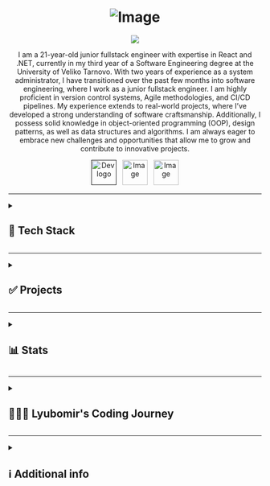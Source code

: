 <h1 align="center">
<img src="https://github.com/user-attachments/assets/150fb72c-5dcb-46ac-b639-0b6f34677571" alt="Image">
</h1>

<p align="center">
    <img src="https://readme-typing-svg.demolab.com/?lines=Full-stack%20web%20and%20app%20developer;(React.js%20/%20.NET);2%2B%20years%20of%20coding%20experience;Always%20learning%20new%20things&font=Fira%20Code&center=true&width=440&height=45&color=8A2BE2&vCenter=true&pause=1000&size=22" />
</p>

<p align="center">
I am a 21-year-old junior fullstack engineer with expertise in React and .NET, currently in my third year of a Software Engineering degree at the University of Veliko Tarnovo. With two years of experience as a system administrator, I have transitioned over the past few months into software engineering, where I work as a junior fullstack engineer. I am highly proficient in version control systems, Agile methodologies, and CI/CD pipelines. My experience extends to real-world projects, where I’ve developed a strong understanding of software craftsmanship. Additionally, I possess solid knowledge in object-oriented programming (OOP), design patterns, as well as data structures and algorithms. I am always eager to embrace new challenges and opportunities that allow me to grow and contribute to innovative projects.
  </p>

  <p align="center">
    <a href=""><img src="https://github.com/user-attachments/assets/73cd0f60-9f47-4bcf-97d7-c922cf7b2f4f" alt="Dev logo" width="50" height="50"></a> &nbsp;
    <a href="https://x.com/0xGeorgiev"><img src="https://github.com/user-attachments/assets/2c27b738-ad0b-4e54-9c81-b9f4e01eab04" width="50" height="50" alt="Image"></a> &nbsp;
    <a href="https://www.linkedin.com/in/lyubomir-georgiev-ab9116248/"><img src="https://github.com/user-attachments/assets/0433900c-206c-425f-9edb-f1a64e8f8d9b" alt="Image" width="50" height="50"></a>
  </p>
  
 ---

<details><summary><h2>🦾 Tech Stack</h2></summary>
  <h3>💡Languages: </h3>
<p>
  <img alt="C#" width="30px" src="https://cdn.jsdelivr.net/gh/devicons/devicon@latest/icons/csharp/csharp-original.svg" /> &nbsp;       
  <img alt="JavaScript" width="30px" src="https://cdn.jsdelivr.net/gh/devicons/devicon@latest/icons/javascript/javascript-original.svg" /> &nbsp;
  <img alt="TypeScript" width="30px" src="https://cdn.jsdelivr.net/gh/devicons/devicon@latest/icons/typescript/typescript-original.svg" /> &nbsp;
  <img alt="HTML" width="30px" src="https://cdn.jsdelivr.net/gh/devicons/devicon@latest/icons/html5/html5-original.svg" /> &nbsp;
  <img alt="CSS" width="30px" src="https://cdn.jsdelivr.net/gh/devicons/devicon@latest/icons/css3/css3-original.svg" /> &nbsp;
  <img alt="SqlServer" width="30px" src="https://cdn.jsdelivr.net/gh/devicons/devicon@latest/icons/microsoftsqlserver/microsoftsqlserver-original-wordmark.svg" /> &nbsp;
</p>

<h3>🧰 Framewoks:</h3> 

<p align="left">
  <img alt="ASP.NET" width="30px" src="https://cdn.jsdelivr.net/gh/devicons/devicon@latest/icons/dotnetcore/dotnetcore-original.svg" /> &nbsp;
  <img  alt="React.Js" width="30px" src="https://cdn.jsdelivr.net/gh/devicons/devicon@latest/icons/react/react-original.svg" /> &nbsp;
</p>

<h3>📚 Libraries:</h3> 
<p align="left">  
  <img alt="Tailwind" width="30px;" src="https://cdn.jsdelivr.net/gh/devicons/devicon@latest/icons/tailwindcss/tailwindcss-original.svg" /> &nbsp;
  <img alt="MUI" width="30px" src="https://cdn.jsdelivr.net/gh/devicons/devicon@latest/icons/materialui/materialui-original.svg" /> &nbsp;
  <img alt="FramerMotion" width="30px" src="https://cdn.jsdelivr.net/gh/devicons/devicon@latest/icons/framermotion/framermotion-original.svg" /> &nbsp;
  <img alt="ReactBootstrap" width="30px" src="https://cdn.jsdelivr.net/gh/devicons/devicon@latest/icons/reactbootstrap/reactbootstrap-original.svg" /> &nbsp;
</p>

<h3>🛠️ Tools:</h3> 

<p align="left">
  <img alt="Jira" width="30px;" src="https://cdn.jsdelivr.net/gh/devicons/devicon@latest/icons/jira/jira-original.svg" /> &nbsp;
  <img alt="Docker" width="30px;" src="https://cdn.jsdelivr.net/gh/devicons/devicon@latest/icons/docker/docker-original.svg" /> &nbsp;
  <img alt="Azure" width="30px;" src="https://cdn.jsdelivr.net/gh/devicons/devicon@latest/icons/azure/azure-original.svg" /> &nbsp;
  <img alt="Postman" width="30px;" src="https://cdn.jsdelivr.net/gh/devicons/devicon@latest/icons/postman/postman-original.svg" /> &nbsp;
  <img alt="Swagger" width="30px;" src="https://cdn.jsdelivr.net/gh/devicons/devicon@latest/icons/swagger/swagger-original.svg" /> &nbsp;
  <img alt="Photoshop" width="30px;" src="https://cdn.jsdelivr.net/gh/devicons/devicon@latest/icons/photoshop/photoshop-original.svg" /> &nbsp;        
  <img alt="Figma" width="30px;" src="https://cdn.jsdelivr.net/gh/devicons/devicon@latest/icons/figma/figma-original.svg" /> &nbsp;        
</p>

<h3>🎁 Version Control Systems and Storage: </h3> 
<p align="left">
  <img alt="Git" width="30px;" src="https://cdn.jsdelivr.net/gh/devicons/devicon@latest/icons/git/git-original.svg" /> &nbsp;       
  <img alt="GitHub" width="30px;" src="https://cdn.jsdelivr.net/gh/devicons/devicon@latest/icons/github/github-original.svg" /> &nbsp;
  <img alt="Bitbucket" width="30px;" src="https://cdn.jsdelivr.net/gh/devicons/devicon@latest/icons/bitbucket/bitbucket-original.svg" /> &nbsp; 
</p>
</details>


---

<details>
  <summary><h2>✅ Projects</h2></summary>
  <p align="left">
    <table cellspacing="0" cellpadding="0">
  <tr>
    <td><a href="https://github.com/lyubomir2712/Hotel_Booking">
    <img width="278" src="https://denvercoder1-github-readme-stats.vercel.app/api/pin/?username=lyubomir2712&repo=Hotel_Booking&theme=react&bg_color=1F222E&title_color=A020F0&hide_border=true&icon_color=A020F0&show_icons=false&show_description=false" alt="Hotel_Booking">
</a></td>
    <td>
<a href="https://github.com/MrArthur0507/StockAPI"><img width="278" src="https://denvercoder1-github-readme-stats.vercel.app/api/pin/?username=MrArthur0507&repo=StockAPI&theme=react&bg_color=1F222E&title_color=A020F0&hide_border=true&icon_color=A020F0&show_icons=false&show_description=false" alt="StockAPI"></a></td>
    <td><a href="https://github.com/lyubomir2712/English-Literature-Board-Game"><img width="278" src="https://denvercoder1-github-readme-stats.vercel.app/api/pin/?username=lyubomir2712&repo=English-Literature-Board-Game&theme=react&bg_color=1F222E&title_color=A020F0&hide_border=true&icon_color=A020F0&show_icons=false&show_description=false" alt="English-Literature-Board-Game"></a></td>
  </tr>
  <tr>
    <td>
<a href="https://github.com/lyubomir2712/ATM_Design_patterns"><img width="278" src="https://denvercoder1-github-readme-stats.vercel.app/api/pin/?username=lyubomir2712&repo=ATM_Design_patterns&theme=react&bg_color=1F222E&title_color=A020F0&hide_border=true&icon_color=A020F0&show_icons=false&show_description=false" alt="ATM_Design_patterns"></a></td>
    <td><a href="https://github.com/lyubomir2712/ApiCsvReader"><img width="278" src="https://denvercoder1-github-readme-stats.vercel.app/api/pin/?username=lyubomir2712&repo=ApiCsvReader&theme=react&bg_color=1F222E&title_color=A020F0&hide_border=true&icon_color=A020F0&show_icons=false&show_description=false" alt="ApiCsvReader"></a></td>
    <td><a href="https://github.com/lyubomir2712/MyWebApp"><img width="278" src="https://denvercoder1-github-readme-stats.vercel.app/api/pin/?username=lyubomir2712&repo=MyWebApp&theme=react&bg_color=1F222E&title_color=A020F0&hide_border=true&icon_color=A020F0&show_icons=false&show_description=false" alt="MyWebApp"></a></td>
  </tr>
  <tr>
    <td><a href="https://github.com/lyubomir2712/VTUstudio"><img width="278" src="https://denvercoder1-github-readme-stats.vercel.app/api/pin/?username=lyubomir2712&repo=VTUstudio&theme=react&bg_color=1F222E&title_color=A020F0&hide_border=true&icon_color=A020F0&show_icons=false&show_description=false" alt="VTUstudio"></a></td>
  </tr>
</table>
    










  </p>
</details>
  

---

<details><summary><h2>📊 Stats</h2></summary>
  
[![Lyubomir's GitHub stats](https://github-readme-stats.vercel.app/api?username=lyubomir2712&show_icons=true&theme=synthwave)](https://github.com/lyubomir2712)

</details>


---

<details>
  <summary><h2>👨🏻‍💻 Lyubomir's Coding Journey</h2></summary>

From a young age, I was captivated by computers and aspired to become a programmer, inspired by my three cousins in the field. My journey began in 8th grade when I started learning basic C# through the book Основи на програмирането със C# by Svetlin Nakov. This initial exploration ignited my passion for coding. By 10th grade, I delved deeper into programming with Python on Codeacademy, where I gained a solid foundation in fundamental and advanced concepts.

In 11th grade, I expanded my skill set with MySQL, learning from Colt Steele’s course on Udemy. Toward the end of the year, I started exploring backend development with Django and frontend basics using HTML, CSS, vanilla JavaScript, and jQuery.

After graduating high school, I enrolled at the University of Veliko Tarnovo “St. St. Cyril and Methodius” to study Software Engineering. My first year involved serious practice with .NET and SQL Server, while in my second year, I built my first API using ASP.NET. I also gained proficiency in version control systems like Git and learned crucial concepts, including Object-Oriented Programming, SOLID principles, data structures, algorithms, operating systems, multithreading, memory hierarchy, asynchronous programming, and design patterns.

Outside of formal studies, I explored interests in Web3, DeFi, and blockchain, writing my first smart contract in Solidity on Remix to better understand the foundations of cryptocurrency. During the summer, I focused on mastering React fundamentals.

Now in my third year, I have secured my first professional role as a Full Stack React/.NET Developer at the University of Veliko Tarnovo. I am part of an ambitious team, working on educational projects for various institutions and contributing to impactful solutions in the field of education.
</details> 

---

<details>
  <summary><h2>ℹ️ Additional info</h2></summary>
  I have a collections of books for programming from  Robert C. Martin ( Uncle Bob ) 📚 <br/>
  <ul>
    <li>Clean Code</li>
    <li>Clean Archicture</li>
    <li>The Clean Coder</li>
    <li>Working effectively with legacy code</li>
    <li>Clean Agile</li>
    <li>Clean Craftsmanship</li>
    </ul> 
  
  In my free time i like to workout at the local gym 💪, i have interests in martial arts 🥋 and i like to climb mountains 🏔️!
</details> 
